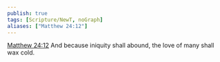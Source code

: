 ```yaml
---
publish: true
tags: [Scripture/NewT, noGraph]
aliases: ["Matthew 24:12"]
---
```

[Matthew 24:12](https://churchofjesuschrist.org/study/scriptures/nt/matt/24?lang=eng&id=p12#p12) And because iniquity shall abound, the love of many shall wax cold.
